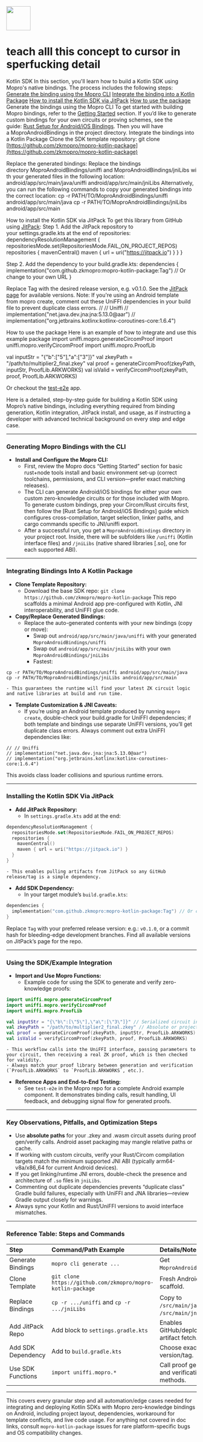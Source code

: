 <img src="https://r2cdn.perplexity.ai/pplx-full-logo-primary-dark%402x.png" style="height:64px;margin-right:32px"/>

# teach alll this concept to cursor in sperfucking detail

Kotlin SDK
In this section, you'll learn how to build a Kotlin SDK using Mopro's native bindings. The process includes the following steps:
[Generate the binding using the Mopro CLI](https://zkmopro.org/docs/sdk/kotlin#generate-the-bindings-using-the-mopro-cli)
[Integrate the binding into a Kotlin Package](https://zkmopro.org/docs/sdk/kotlin#integrate-the-bindings-into-a-kotlin-package)
[How to install the Kotlin SDK via JitPack](https://zkmopro.org/docs/sdk/kotlin#how-to-install-the-kotlin-sdk-via-jitpack)
[How to use the package](https://zkmopro.org/docs/sdk/kotlin#how-to-use-the-package)
Generate the bindings using the Mopro CLI
To get started with building Mopro bindings, refer to the [Getting Started](https://zkmopro.org/docs/getting-started) section. If you’d like to generate custom bindings for your own circuits or proving schemes, see the guide: [Rust Setup for Android/iOS Bindings](https://zkmopro.org/docs/setup/rust-setup).
Then you will have a MoproAndroidBindings in the project directory.
Integrate the bindings into a Kotlin Package
Clone the SDK template repository:
git clone [https://github.com/zkmopro/mopro-kotlin-package](https://github.com/zkmopro/mopro-kotlin-package)

Replace the generated bindings:
Replace the bindings directory MoproAndroidBindings/uniffi and MoproAndroidBindings/jniLibs with your generated files in the following location:
android/app/src/main/java/uniffi
android/app/src/main/jniLibs
Alternatively, you can run the following commands to copy your generated bindings into the correct location:
cp -r PATH/TO/MoproAndroidBindings/uniffi android/app/src/main/java
cp -r PATH/TO/MoproAndroidBindings/jniLibs android/app/src/main

How to install the Kotlin SDK via JitPack
To get this library from GitHub using [JitPack](https://jitpack.io/):
Step 1. Add the JitPack repository to your settings.gradle.kts at the end of repositories:
dependencyResolutionManagement {
repositoriesMode.set(RepositoriesMode.FAIL_ON_PROJECT_REPOS)
repositories {
mavenCentral()
maven { url = uri("https://jitpack.io") }
}
}

Step 2. Add the dependency to your build.gradle.kts:
dependencies {
implementation("com.github.zkmopro:mopro-kotlin-package:Tag") // Or change to your own URL
}

Replace Tag with the desired release version, e.g. v0.1.0. See the [JitPack page](https://jitpack.io/#zkmopro/mopro-kotlin-package) for available versions.
Note: If you're using an Android template from mopro create, comment out these UniFFI dependencies in your build file to prevent duplicate class errors.
// // Uniffi
// implementation("net.java.dev.jna:jna:5.13.0@aar")
// implementation("org.jetbrains.kotlinx:kotlinx-coroutines-core:1.6.4")

How to use the package
Here is an example of how to integrate and use this example package
import uniffi.mopro.generateCircomProof
import uniffi.mopro.verifyCircomProof
import uniffi.mopro.ProofLib

val inputStr = "{\"b\":[\"5\"],\"a\":[\"3\"]}"
val zkeyPath = "/path/to/multiplier2_final.zkey"
val proof = generateCircomProof(zkeyPath, inputStr, ProofLib.ARKWORKS)
val isValid = verifyCircomProof(zkeyPath, proof, ProofLib.ARKWORKS)

Or checkout the [test-e2e](https://github.com/zkmopro/mopro/blob/793626f32ed34dcde382f5f304c301563126bc9d/test-e2e/android/app/src/main/java/com/mopro/mopro_app/MultiplierComponent.kt#L53) app.

Here is a detailed, step-by-step guide for building a Kotlin SDK using Mopro’s native bindings, including everything required from binding generation, Kotlin integration, JitPack install, and usage, as if instructing a developer with advanced technical background on every step and edge case.

***

### Generating Mopro Bindings with the CLI

- **Install and Configure the Mopro CLI:**
    - First, review the Mopro docs “Getting Started” section for basic rust+node tools install and basic environment set-up (correct toolchains, permissions, and CLI version—prefer exact matching releases).
    - The CLI can generate Android/iOS bindings for either your own custom zero-knowledge circuits or for those included with Mopro. To generate custom bindings, prep your Circom/Rust circuits first, then follow the [Rust Setup for Android/iOS Bindings] guide which configures cross-compilation, target selection, linker paths, and cargo commands specific to JNI/uniffi export.
    - After a successful run, you get a `MoproAndroidBindings` directory in your project root. Inside, there will be subfolders like `/uniffi` (Kotlin interface files) and `/jniLibs` (native shared libraries [.so], one for each supported ABI).

***

### Integrating Bindings Into A Kotlin Package

- **Clone Template Repository:**
    - Download the base SDK repo:
`git clone https://github.com/zkmopro/mopro-kotlin-package`
This repo scaffolds a minimal Android app pre-configured with Kotlin, JNI interoperability, and UniFFI glue code.
- **Copy/Replace Generated Bindings:**
    - Replace the auto-generated contents with your new bindings (copy or move):
        - Swap out `android/app/src/main/java/uniffi` with your generated `MoproAndroidBindings/uniffi`
        - Swap out `android/app/src/main/jniLibs` with your own `MoproAndroidBindings/jniLibs`
        - Fastest:

```shell
cp -r PATH/TO/MoproAndroidBindings/uniffi android/app/src/main/java
cp -r PATH/TO/MoproAndroidBindings/jniLibs android/app/src/main
```

    - This guarantees the runtime will find your latest ZK circuit logic and native libraries at build and run time.
- **Template Customization \& JNI Caveats:**
    - If you’re using an Android template produced by running `mopro create`, double-check your build.gradle for UniFFI dependencies; if both template and bindings use separate UniFFI versions, you’ll get duplicate class errors. Always comment out extra UniFFI dependencies like:

```
// // Uniffi
// implementation("net.java.dev.jna:jna:5.13.0@aar")
// implementation("org.jetbrains.kotlinx:kotlinx-coroutines-core:1.6.4")
```

This avoids class loader collisions and spurious runtime errors.

***

### Installing the Kotlin SDK Via JitPack

- **Add JitPack Repository:**
    - In `settings.gradle.kts` add at the end:

```kotlin
dependencyResolutionManagement {
  repositoriesMode.set(RepositoriesMode.FAIL_ON_PROJECT_REPOS)
  repositories {
    mavenCentral()
    maven { url = uri("https://jitpack.io") }
  }
}
```

    - This enables pulling artifacts from JitPack so any GitHub release/tag is a simple dependency.
- **Add SDK Dependency:**
    - In your target module’s `build.gradle.kts`:

```kotlin
dependencies {
  implementation("com.github.zkmopro:mopro-kotlin-package:Tag") // Or change to your own URL
}
```

Replace `Tag` with your preferred release version: e.g.: `v0.1.0`, or a commit hash for bleeding-edge development branches.
Find all available versions on JitPack’s page for the repo.

***

### Using the SDK/Example Integration

- **Import and Use Mopro Functions:**
    - Example code for using the SDK to generate and verify zero-knowledge proofs:

```kotlin
import uniffi.mopro.generateCircomProof
import uniffi.mopro.verifyCircomProof
import uniffi.mopro.ProofLib

val inputStr = "{\"b\":[\"5\"],\"a\":[\"3\"]}" // Serialized circuit input
val zkeyPath = "/path/to/multiplier2_final.zkey" // Absolute or project-relative
val proof = generateCircomProof(zkeyPath, inputStr, ProofLib.ARKWORKS)
val isValid = verifyCircomProof(zkeyPath, proof, ProofLib.ARKWORKS)
```

    - This workflow calls into the UniFFI interface, passing parameters to your circuit, then receiving a real ZK proof, which is then checked for validity.
    - Always match your proof library between generation and verification (`ProofLib.ARKWORKS` to `ProofLib.ARKWORKS`, etc.).
- **Reference Apps and End-to-End Testing:**
    - See `test-e2e` in the Mopro repo for a complete Android example component. It demonstrates binding calls, result handling, UI feedback, and debugging signal flow for generated proofs.

***

### Key Observations, Pitfalls, and Optimization Steps

- Use **absolute paths** for your .zkey and .wasm circuit assets during proof gen/verify calls. Android asset packaging may mangle relative paths or cache.
- If working with custom circuits, verify your Rust/Circom compilation targets match the minimum supported JNI ABI (typically arm64-v8a/x86_64 for current Android devices).
- If you get linking/runtime JNI errors, double-check the presence and architecture of `.so` files in `jniLibs`.
- Commenting out duplicate dependencies prevents “duplicate class” Gradle build failures, especially with UniFFI and JNA libraries—review Gradle output closely for warnings.
- Always sync your Kotlin and Rust/UniFFI versions to avoid interface mismatches.

***

### Reference Table: Steps and Commands

| Step | Command/Path Example | Details/Notes |
| :-- | :-- | :-- |
| Generate Bindings | `mopro cli generate ...` | Get `MoproAndroidBindings`. |
| Clone Template | `git clone https://github.com/zkmopro/mopro-kotlin-package` | Fresh Android+Kotlin scaffold. |
| Replace Bindings | `cp -r .../uniffi` and `cp -r .../jniLibs` | Copy to `/src/main/java` and `/src/main/jniLibs`. |
| Add JitPack Repo | Add block to `settings.gradle.kts` | Enables GitHub/deployed artifact fetch. |
| Add SDK Dependency | Add to `build.gradle.kts` | Choose exact library version/tag. |
| Use SDK Functions | `import uniffi.mopro.*` | Call proof generation and verification methods. |


***

This covers every granular step and all automation/edge cases needed for integrating and deploying Kotlin SDKs with Mopro zero-knowledge bindings on Android, including project layout, dependencies, workaround for template conflicts, and live code usage. For anything not covered in doc links, consult `mopro-kotlin-package` issues for rare platform-specific bugs and OS compatibility changes.

